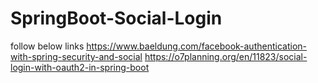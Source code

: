 # SpringBoot-Social-Login
follow below links
https://www.baeldung.com/facebook-authentication-with-spring-security-and-social
https://o7planning.org/en/11823/social-login-with-oauth2-in-spring-boot
